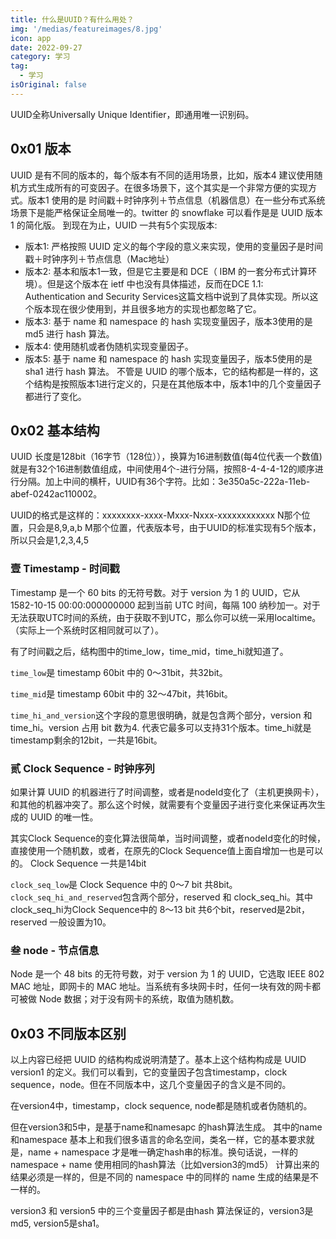 ```yaml
---
title: 什么是UUID？有什么用处？
img: '/medias/featureimages/8.jpg'
icon: app
date: 2022-09-27
category: 学习
tag:
  - 学习
isOriginal: false
---
```


UUID全称Universally Unique Identifier，即通用唯一识别码。

<!-- more -->

## 0x01 版本
UUID 是有不同的版本的，每个版本有不同的适用场景，比如，版本4 建议使用随机方式生成所有的可变因子。在很多场景下，这个其实是一个非常方便的实现方式。版本1 使用的是 时间戳＋时钟序列＋节点信息（机器信息）在一些分布式系统场景下是能严格保证全局唯一的。twitter 的 snowflake 可以看作是是 UUID 版本1 的简化版。
到现在为止，UUID 一共有5个实现版本:

 - 版本1: 严格按照 UUID 定义的每个字段的意义来实现，使用的变量因子是时间戳＋时钟序列＋节点信息（Mac地址）
 - 版本2: 基本和版本1一致，但是它主要是和 DCE（ IBM 的一套分布式计算环境）。但是这个版本在 ietf 中也没有具体描述，反而在DCE 1.1: Authentication and Security Services这篇文档中说到了具体实现。所以这个版本现在很少使用到，并且很多地方的实现也都忽略了它。
 - 版本3: 基于 name 和 namespace 的 hash 实现变量因子，版本3使用的是 md5 进行 hash 算法。
 - 版本4: 使用随机或者伪随机实现变量因子。
 - 版本5: 基于 name 和 namespace 的 hash 实现变量因子，版本5使用的是 sha1 进行 hash 算法。
不管是 UUID 的哪个版本，它的结构都是一样的，这个结构是按照版本1进行定义的，只是在其他版本中，版本1中的几个变量因子都进行了变化。

## 0x02 基本结构
UUID 长度是128bit（16字节（128位）），换算为16进制数值(每4位代表一个数值)就是有32个16进制数值组成，中间使用4个-进行分隔，按照8-4-4-4-12的顺序进行分隔。加上中间的横杆，UUID有36个字符。比如：3e350a5c-222a-11eb-abef-0242ac110002。

UUID的格式是这样的：xxxxxxxx-xxxx-Mxxx-Nxxx-xxxxxxxxxxxx
N那个位置，只会是8,9,a,b
M那个位置，代表版本号，由于UUID的标准实现有5个版本，所以只会是1,2,3,4,5


### 壹 Timestamp - 时间戳
Timestamp 是一个 60 bits 的无符号数。对于 version 为 1 的 UUID，它从 1582-10-15 00:00:000000000 起到当前 UTC 时间，每隔 100 纳秒加一。对于无法获取UTC时间的系统，由于获取不到UTC，那么你可以统一采用localtime。（实际上一个系统时区相同就可以了）。

有了时间戳之后，结构图中的time_low，time_mid，time_hi就知道了。

`time_low`是 timestamp 60bit 中的 0～31bit，共32bit。

`time_mid`是 timestamp 60bit 中的 32～47bit，共16bit。

`time_hi_and_version`这个字段的意思很明确，就是包含两个部分，version 和 time_hi。version 占用 bit 数为4. 代表它最多可以支持31个版本。time_hi就是timestamp剩余的12bit，一共是16bit。

### 贰 Clock Sequence - 时钟序列
如果计算 UUID 的机器进行了时间调整，或者是nodeId变化了（主机更换网卡），和其他的机器冲突了。那么这个时候，就需要有个变量因子进行变化来保证再次生成的 UUID 的唯一性。

其实Clock Sequence的变化算法很简单，当时间调整，或者nodeId变化的时候，直接使用一个随机数，或者，在原先的Clock Sequence值上面自增加一也是可以的。
Clock Sequence 一共是14bit

`clock_seq_low`是 Clock Sequence 中的 0～7 bit 共8bit。
`clock_seq_hi_and_reserved`包含两个部分，reserved 和 clock_seq_hi。其中clock_seq_hi为Clock Sequence中的 8～13 bit 共6个bit，reserved是2bit，reserved 一般设置为10。
### 叁 node - 节点信息
Node 是一个 48 bits 的无符号数，对于 version 为 1 的 UUID，它选取 IEEE 802 MAC 地址，即网卡的 MAC 地址。当系统有多块网卡时，任何一块有效的网卡都可被做 Node 数据；对于没有网卡的系统，取值为随机数。

## 0x03 不同版本区别
以上内容已经把 UUID 的结构构成说明清楚了。基本上这个结构构成是 UUID version1 的定义。我们可以看到，它的变量因子包含timestamp，clock sequence，node。但在不同版本中，这几个变量因子的含义是不同的。

在version4中，timestamp，clock sequence, node都是随机或者伪随机的。

但在version3和5中，是基于name和namesapc 的hash算法生成。
其中的name 和namespace 基本上和我们很多语言的命名空间，类名一样，它的基本要求就是，name + namespace 才是唯一确定hash串的标准。换句话说，一样的namespace + name 使用相同的hash算法（比如version3的md5）
计算出来的结果必须是一样的，但是不同的 namespace 中的同样的 name 生成的结果是不一样的。

version3 和 version5 中的三个变量因子都是由hash 算法保证的，version3是md5, version5是sha1。